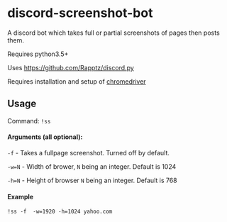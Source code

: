 # discord-screenshot-bot
A discord bot which takes full or partial screenshots of pages then posts them.

Requires python3.5+

Uses https://github.com/Rapptz/discord.py

Requires installation and setup of [chromedriver](https://sites.google.com/a/chromium.org/chromedriver/)

## Usage

Command: `!ss`

#### Arguments (all optional):

 `-f` - Takes a fullpage screenshot. Turned off by default.
 
 `-w=N` - Width of brower, `N` being an integer. Default is 1024
 
 `-h=N` - Height of browser `N` being an integer. Default is 768
 
#### Example

`!ss -f  -w=1920 -h=1024 yahoo.com`
